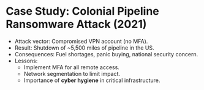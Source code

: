 # Case Study: Colonial Pipeline Ransomware Attack (2021)

- Attack vector: Compromised VPN account (no MFA).  
- Result: Shutdown of ~5,500 miles of pipeline in the US.  
- Consequences: Fuel shortages, panic buying, national security concern.  
- Lessons:  
  - Implement MFA for all remote access.  
  - Network segmentation to limit impact.  
  - Importance of **cyber hygiene** in critical infrastructure.
